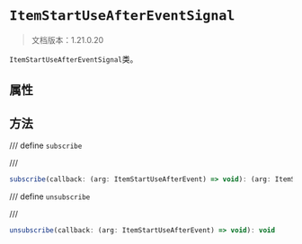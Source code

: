# `ItemStartUseAfterEventSignal`

> 文档版本：1.21.0.20

`ItemStartUseAfterEventSignal`类。

## 属性

## 方法

/// define
`subscribe`


///

```js
subscribe(callback: (arg: ItemStartUseAfterEvent) => void): (arg: ItemStartUseAfterEvent) => void
```


/// define
`unsubscribe`


///

```js
unsubscribe(callback: (arg: ItemStartUseAfterEvent) => void): void
```

